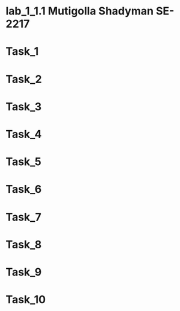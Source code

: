 # lab_1_1.1 Mutigolla Shadyman SE-2217
# Task_1
# Task_2
# Task_3
# Task_4
# Task_5
# Task_6
# Task_7
# Task_8
# Task_9
# Task_10
